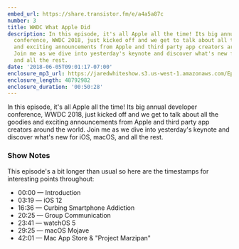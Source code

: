 ```yaml
---
embed_url: https://share.transistor.fm/e/a4a5a87c
number: 3
title: WWDC What Apple Did
description: In this episode, it's all Apple all the time! Its big annual developer
  conference, WWDC 2018, just kicked off and we get to talk about all the goodies
  and exciting announcements from Apple and third party app creators around the world.
  Join me as we dive into yesterday's keynote and discover what's new for iOS, macOS,
  and all the rest.
date: '2018-06-05T09:01:17-07:00'
enclosure_mp3_url: https://jaredwhiteshow.s3.us-west-1.amazonaws.com/Episode%203%20-%20WWDC%20What%20Apple%20Did.mp3
enclosure_length: 48792982
enclosure_duration: '00:50:28'
---
```


In this episode, it's all Apple all the time! Its big annual developer conference, WWDC 2018, just kicked off and we get to talk about all the goodies and exciting announcements from Apple and third party app creators around the world. Join me as we dive into yesterday's keynote and discover what's new for iOS, macOS, and all the rest.

### Show Notes

This episode's a bit longer than usual so here are the timestamps for interesting points throughout:

* 00:00 — Introduction
* 03:19 — iOS 12
* 16:36 — Curbing Smartphone Addiction
* 20:25 — Group Communication
* 23:41 — watchOS 5
* 29:25 — macOS Mojave
* 42:01 — Mac App Store & "Project Marzipan"